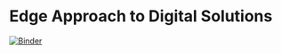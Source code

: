 # Edge Approach to Digital Solutions
 
[![Binder](https://mybinder.org/badge_logo.svg)](https://mybinder.org/v2/gh/DamoM73/edge-approach-to-digital-solutions/HEAD)